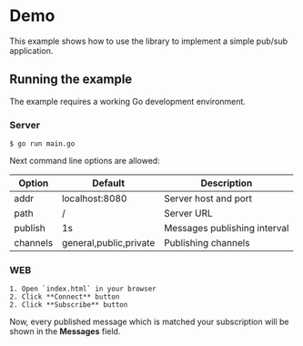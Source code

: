 # Demo

This example shows how to use the library to implement a simple pub/sub application.

## Running the example

The example requires a working Go development environment.

### Server

    $ go run main.go

Next command line options are allowed:

Option | Default | Description
--- | --- | ---
addr | localhost:8080 | Server host and port
path | / | Server URL
publish | 1s | Messages publishing interval
channels | general,public,private | Publishing channels

### WEB

    1. Open `index.html` in your browser
    2. Click **Connect** button
    2. Click **Subscribe** button

Now, every published message which is matched your subscription will be shown in the **Messages** field.